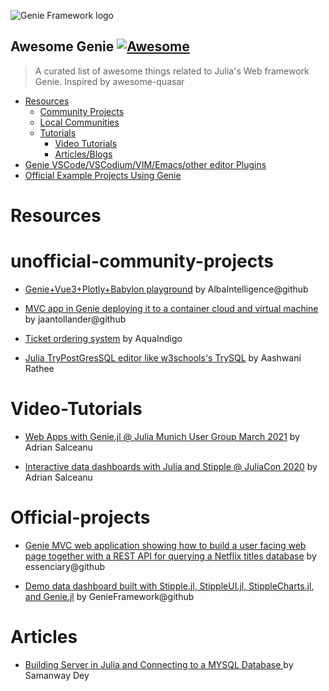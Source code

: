 ![Genie Framework logo](https://raw.githubusercontent.com/GenieFramework/Genie.jl/master/docs/content/img/genie_logo.png)

## Awesome Genie [![Awesome](https://cdn.rawgit.com/sindresorhus/awesome/d7305f38d29fed78fa85652e3a63e154dd8e8829/media/badge.svg)](https://github.com/sindresorhus/awesome)

> A curated list of awesome things related to Julia's Web framework Genie. Inspired by awesome-quasar

- [Resources](#resources)
    - [Community Projects](#unofficial-community-projects)
    - [Local Communities](#local-communities)
    - [Tutorials](#tutorials)
      - [Video Tutorials](#video-tutorials)
      - [Articles/Blogs](#articles)
- [Genie VSCode/VSCodium/VIM/Emacs/other editor Plugins](#community-tools)
- [Official Example Projects Using Genie](#official-projects)

# Resources

# unofficial-community-projects

* [Genie+Vue3+Plotly+Babylon playground](https://github.com/AlbaIntelligence/Genie_Vue3_Plotly_Babylon_playground__Genie_side) by AlbaIntelligence@github

* [MVC app in Genie deploying it to a container cloud and virtual machine](https://github.com/jaantollander/GenieWebApp.jl) by jaantollander@github

* [Ticket ordering system](https://github.com/AquaIndigo/DBTicket) by AquaIndigo

* [Julia TryPostGresSQL editor like w3schools's TrySQL](https://github.com/ashwani-rathee/GeniePostgresExample) by Aashwani Rathee


# Video-Tutorials

* [Web Apps with Genie.jl @ Julia Munich User Group March 2021](https://youtu.be/0DizdxCSNms) by Adrian Salceanu

* [Interactive data dashboards with Julia and Stipple @ JuliaCon 2020](https://youtu.be/8sciqIMXBng) by Adrian Salceanu


# Official-projects

* [Genie MVC web application showing how to build a user facing web page together with a REST API for querying a Netflix titles database](https://github.com/essenciary/genie-watch-tonight) by essenciary@github

* [Demo data dashboard built with Stipple.jl, StippleUI.jl, StippleCharts.jl, and Genie.jl](https://github.com/GenieFramework/Stipple-Demo-GermanCredits) by GenieFramework@github


# Articles

* [Building Server in Julia and Connecting to a MYSQL Database
](https://dzone.com/articles/building-server-in-julia-and-connecting-to-a-datab) by Samanway Dey